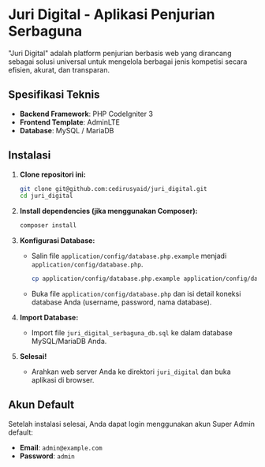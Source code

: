 # Juri Digital - Aplikasi Penjurian Serbaguna

"Juri Digital" adalah platform penjurian berbasis web yang dirancang sebagai solusi universal untuk mengelola berbagai jenis kompetisi secara efisien, akurat, dan transparan.

## Spesifikasi Teknis
- **Backend Framework**: PHP CodeIgniter 3
- **Frontend Template**: AdminLTE
- **Database**: MySQL / MariaDB

## Instalasi

1.  **Clone repositori ini:**
    ```bash
    git clone git@github.com:cedirusyaid/juri_digital.git
    cd juri_digital
    ```

2.  **Install dependencies (jika menggunakan Composer):**
    ```bash
    composer install
    ```

3.  **Konfigurasi Database:**
    - Salin file `application/config/database.php.example` menjadi `application/config/database.php`.
      ```bash
      cp application/config/database.php.example application/config/database.php
      ```
    - Buka file `application/config/database.php` dan isi detail koneksi database Anda (username, password, nama database).

4.  **Import Database:**
    - Import file `juri_digital_serbaguna_db.sql` ke dalam database MySQL/MariaDB Anda.

5.  **Selesai!**
    - Arahkan web server Anda ke direktori `juri_digital` dan buka aplikasi di browser.

## Akun Default

Setelah instalasi selesai, Anda dapat login menggunakan akun Super Admin default:

- **Email**: `admin@example.com`
- **Password**: `admin`
